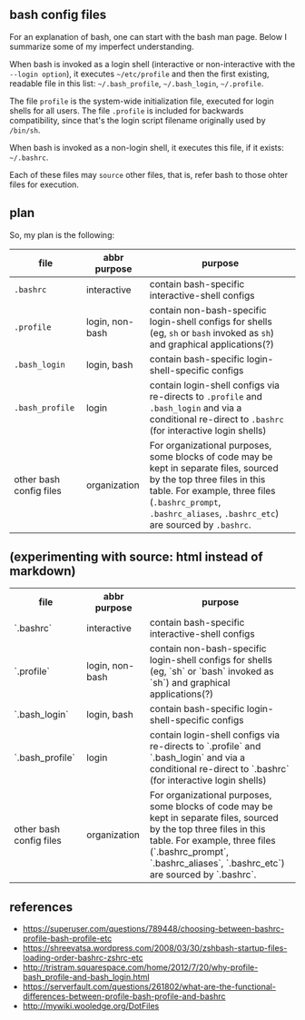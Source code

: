 ## bash config files

For an explanation of bash, one can start with the bash man page.  Below I
summarize some of my imperfect understanding.

When bash is invoked as a login shell (interactive or non-interactive with the
`--login option`), it executes `~/etc/profile` and then the first existing,
readable file in this list: `~/.bash_profile`, `~/.bash_login`, `~/.profile`.

The file `profile` is the system-wide initialization file, executed for login
shells for all users.  The file `.profile` is included for backwards
compatibility, since that's the login script filename originally used by
`/bin/sh`.

When bash is invoked as a non-login shell, it executes this file, if it exists:
`~/.bashrc`.

Each of these files may `source` other files, that is, refer bash to those ohter
files for execution.

## plan

So, my plan is the following:

| file            | abbr purpose    | purpose |
| --------------- | --------------- | ------- |
| `.bashrc`       | interactive     | contain bash-specific interactive-shell configs |
| `.profile`      | login, non-bash | contain non-bash-specific login-shell configs for shells (eg, `sh` or `bash` invoked as `sh`) and graphical applications(?) |
| `.bash_login`   | login, bash     | contain bash-specific login-shell-specific configs |
| `.bash_profile` | login           | contain login-shell configs via re-directs to `.profile` and `.bash_login` and via a conditional re-direct to `.bashrc` (for interactive login shells) |
| other bash config files | organization | For organizational purposes, some blocks of code may be kept in separate files, sourced by the top three files in this table.  For example, three files (`.bashrc_prompt`, `.bashrc_aliases`, `.bashrc_etc`) are sourced by `.bashrc`. |


## (experimenting with source: html instead of markdown)

<table>
  <tbody>
    <tr>
      <th> file         </th>
      <th> abbr purpose </th>
      <th> purpose      </th>
    </tr>
    <tr>
      <td markdown=1>  `.bashrc`
      </td>
      <td markdown=1>  interactive
      </td>
      <td markdown=1>  contain bash-specific interactive-shell configs
      </td>
    </tr>
    <tr>
      <td markdown=1>  `.profile`
      </td>
      <td markdown=1>  login, non-bash
      </td>
      <td markdown=1>  contain non-bash-specific login-shell configs for shells
                       (eg, `sh` or `bash` invoked as `sh`) and graphical
                       applications(?)
      </td>
    </tr>
    <tr>
      <td markdown=1>  `.bash_login`
      </td>
      <td markdown=1>  login, bash
      </td>
      <td markdown=1>  contain bash-specific login-shell-specific configs
      </td>
    </tr>
    <tr>
      <td markdown=1>  `.bash_profile`
      </td>
      <td markdown=1>  login
      </td>
      <td markdown=1>  contain login-shell configs via re-directs to
                       `.profile` and `.bash_login` and via a conditional
                       re-direct to `.bashrc` (for interactive login shells)
      </td>
    </tr>
    <tr>
      <td markdown=1>  other bash config files
      </td>
      <td markdown=1>  organization
      </td>
      <td markdown=1>  For organizational purposes, some blocks of code may be
                       kept in separate files, sourced by the top three files
                       in this table.  For example, three files
                       (`.bashrc_prompt`, `.bashrc_aliases`, `.bashrc_etc`)
                       are sourced by `.bashrc`.
      </td>
    </tr>
  </tbody>
</table>


## references

* https://superuser.com/questions/789448/choosing-between-bashrc-profile-bash-profile-etc
* https://shreevatsa.wordpress.com/2008/03/30/zshbash-startup-files-loading-order-bashrc-zshrc-etc
* http://tristram.squarespace.com/home/2012/7/20/why-profile-bash_profile-and-bash_login.html
* https://serverfault.com/questions/261802/what-are-the-functional-differences-between-profile-bash-profile-and-bashrc
* http://mywiki.wooledge.org/DotFiles

